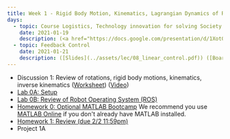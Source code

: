 ```yaml
---
title: Week 1 - Rigid Body Motion, Kinematics, Lagrangian Dynamics of Robots (Review of C106A/206A)
days:
  - topic: Course Logistics, Technology innovation for solving Society’s most pressing problems 
    date: 2021-01-19
    description: (<a href="https://docs.google.com/presentation/d/1Xot0PFB1am3ybAAIHTsiAzNhGziUu5YYtfAG3I3vdXw/edit?usp=sharing">Logistics Slides</a>) (<a href="https://drive.google.com/drive/folders/1DtSSz8ovzeV_ecbUtgbhfxz5qNQoQ9Z4?usp=sharing">Slides</a>) (<a href="https://youtu.be/gjzLyhPttbk">Video</a>) ([Scribe Notes](../assets/scribe/scribe_lec1.pdf)) <br /> Reading - MLS 2.1-2.5, 3.1-3.3 <br /> Optional Reading - MLS Appendix A.3
  - topic: Feedback Control
    date: 2021-01-21
    description: ([Slides](../assets/lec/08_linear_control.pdf)) ([Boardwork](../assets/lec/lec2_boardwork.pdf)) (Video) (Scribe Notes) <br /> Reading - MLS Ch 3.4, 4.1-4.3
---
```


- Discussion 1: Review of rotations, rigid body motions, kinematics, inverse kinematics ([Worksheet](../assets/discussions/106B_Dis_1_Worksheet.pdf)) (<a href="https://youtu.be/LNzsrUsQsZ4">Video</a>)
- <a href="https://www.notion.so/C106B-Lab-0A-Setting-up-Your-Virtual-Machine-21d0646c716547c5891e3ea93d4733a2">Lab 0A: Setup</a>
- [Lab 0B: Review of Robot Operating System (ROS)](../assets/projects/proj0.pdf)
- [Homework 0: Optional MATLAB Bootcamp](../assets/hw/hw0.zip) We recommend you use <a href=" matlab.mathworks.com">MATLAB Online</a> if you don't already have MATLAB installed. 
- [Homework 1: Review (due 2/2 11:59pm)](../assets/hw/hw1.zip)
- Project 1A 
